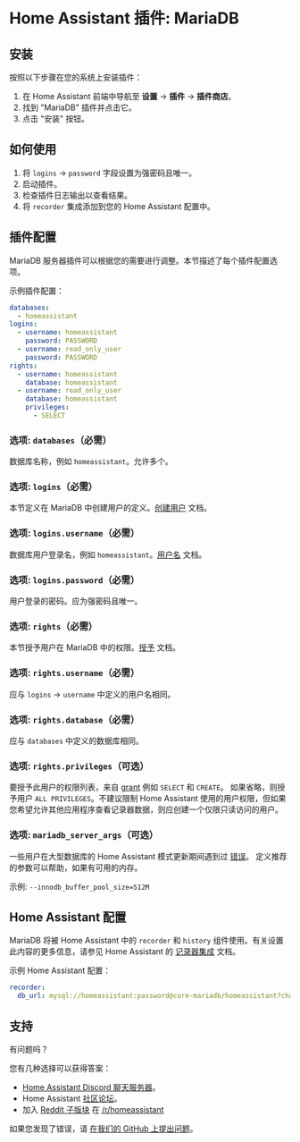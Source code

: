 # Home Assistant 插件: MariaDB

## 安装

按照以下步骤在您的系统上安装插件：

1. 在 Home Assistant 前端中导航至 **设置** -> **插件** -> **插件商店**。
2. 找到 "MariaDB" 插件并点击它。
3. 点击 "安装" 按钮。

## 如何使用

1. 将 `logins` -> `password` 字段设置为强密码且唯一。
2. 启动插件。
3. 检查插件日志输出以查看结果。
4. 将 `recorder` 集成添加到您的 Home Assistant 配置中。

## 插件配置

MariaDB 服务器插件可以根据您的需要进行调整。本节描述了每个插件配置选项。

示例插件配置：

```yaml
databases:
  - homeassistant
logins:
  - username: homeassistant
    password: PASSWORD
  - username: read_only_user
    password: PASSWORD
rights:
  - username: homeassistant
    database: homeassistant
  - username: read_only_user
    database: homeassistant
    privileges:
      - SELECT
```

### 选项: `databases`（必需）

数据库名称，例如 `homeassistant`。允许多个。

### 选项: `logins`（必需）

本节定义在 MariaDB 中创建用户的定义。[创建用户][createuser] 文档。

### 选项: `logins.username`（必需）

数据库用户登录名，例如 `homeassistant`。[用户名][username] 文档。

### 选项: `logins.password`（必需）

用户登录的密码。应为强密码且唯一。

### 选项: `rights`（必需）

本节授予用户在 MariaDB 中的权限。[授予][grant] 文档。

### 选项: `rights.username`（必需）

应与 `logins` -> `username` 中定义的用户名相同。

### 选项: `rights.database`（必需）

应与 `databases` 中定义的数据库相同。

### 选项: `rights.privileges`（可选）

要授予此用户的权限列表，来自 [grant][grant] 例如 `SELECT` 和 `CREATE`。
如果省略，则授予用户 `ALL PRIVILEGES`。不建议限制 Home Assistant 使用的用户权限，但如果您希望允许其他应用程序查看记录器数据，则应创建一个仅限只读访问的用户。

### 选项: `mariadb_server_args`（可选）

一些用户在大型数据库的 Home Assistant 模式更新期间遇到过 [错误][migration-issues]。
定义推荐的参数可以帮助，如果有可用的内存。

示例: `--innodb_buffer_pool_size=512M`

## Home Assistant 配置

MariaDB 将被 Home Assistant 中的 `recorder` 和 `history` 组件使用。有关设置此内容的更多信息，请参见 Home Assistant 的 [记录器集成][mariadb-ha-recorder] 文档。

示例 Home Assistant 配置：

```yaml
recorder:
  db_url: mysql://homeassistant:password@core-mariadb/homeassistant?charset=utf8mb4
```

## 支持

有问题吗？

您有几种选择可以获得答案：

- [Home Assistant Discord 聊天服务器][discord]。
- Home Assistant [社区论坛][forum]。
- 加入 [Reddit 子版块][reddit] 在 [/r/homeassistant][reddit]

如果您发现了错误，请 [在我们的 GitHub 上提出问题][issue]。

[createuser]: https://mariadb.com/kb/en/create-user/
[username]: https://mariadb.com/kb/en/create-user/#user-name-component
[hostname]: https://mariadb.com/kb/en/create-user/#host-name-component
[grant]: https://mariadb.com/kb/en/grant/
[migration-issues]: https://github.com/home-assistant/core/issues/125339
[mariadb-ha-recorder]: https://www.home-assistant.io/integrations/recorder/
[discord]: https://discord.gg/c5DvZ4e
[forum]: https://community.home-assistant.io
[i386-shield]: https://img.shields.io/badge/i386-yes-green.svg
[issue]: https://github.com/home-assistant/addons/issues
[reddit]: https://reddit.com/r/homeassistant
[repository]: https://github.com/hassio-addons/repository